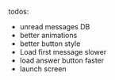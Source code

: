 todos:
* unread messages DB
* better animations
* better button style
* Load first message slower
* load answer button faster
* launch screen
